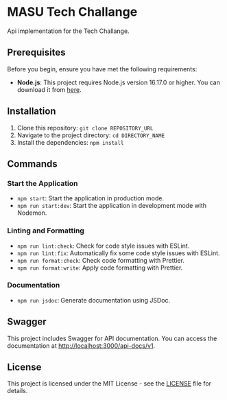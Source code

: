 # MASU Tech Challange

Api implementation for the Tech Challange.

## Prerequisites

Before you begin, ensure you have met the following requirements:

- **Node.js**: This project requires Node.js version 16.17.0 or higher. You can download it from [here](https://nodejs.org/).

## Installation

1. Clone this repository: `git clone REPOSITORY_URL`
2. Navigate to the project directory: `cd DIRECTORY_NAME`
3. Install the dependencies: `npm install`

## Commands

### Start the Application

- `npm start`: Start the application in production mode.
- `npm run start:dev`: Start the application in development mode with Nodemon.

### Linting and Formatting

- `npm run lint:check`: Check for code style issues with ESLint.
- `npm run lint:fix`: Automatically fix some code style issues with ESLint.
- `npm run format:check`: Check code formatting with Prettier.
- `npm run format:write`: Apply code formatting with Prettier.

### Documentation

- `npm run jsdoc`: Generate documentation using JSDoc.

## Swagger

This project includes Swagger for API documentation. You can access the documentation at [http://localhost:3000/api-docs/v1](http://localhost:3000/api-docs/v1/#/).

## License

This project is licensed under the MIT License - see the [LICENSE](LICENSE) file for details.
